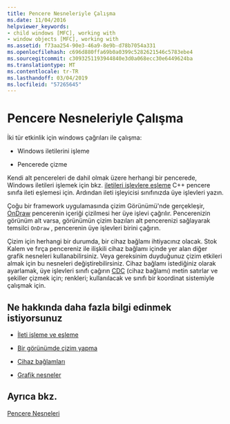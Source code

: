 ```yaml
---
title: Pencere Nesneleriyle Çalışma
ms.date: 11/04/2016
helpviewer_keywords:
- child windows [MFC], working with
- window objects [MFC], working with
ms.assetid: f73aa254-90e3-46a9-8e9b-d78b7054a331
ms.openlocfilehash: c696d880ffa69b0a0399c5282621546c5783ebe4
ms.sourcegitcommit: c3093251193944840e3d0a068ecc30e6449624ba
ms.translationtype: MT
ms.contentlocale: tr-TR
ms.lasthandoff: 03/04/2019
ms.locfileid: "57265645"
---
```

# <a name="working-with-window-objects"></a>Pencere Nesneleriyle Çalışma

İki tür etkinlik için windows çağrıları ile çalışma:

- Windows iletilerini işleme

- Pencerede çizme

Kendi alt pencereleri de dahil olmak üzere herhangi bir pencerede, Windows iletileri işlemek için bkz. [iletileri işlevlere eşleme](../mfc/reference/mapping-messages-to-functions.md) C++ pencere sınıfa ileti eşlemesi için. Ardından ileti işleyicisi sınıfınızda üye işlevleri yazın.

Çoğu bir framework uygulamasında çizim Görünümü'nde gerçekleşir, [OnDraw](../mfc/reference/cview-class.md#ondraw) pencerenin içeriği çizilmesi her üye işlevi çağrılır. Pencerenizin görünüm alt varsa, görünümün çizim bazıları alt pencerenizi sağlayarak temsilci `OnDraw` , pencerenin üye işlevleri birini çağırın.

Çizim için herhangi bir durumda, bir cihaz bağlamı ihtiyacınız olacak. Stok Kalem ve fırça pencereniz ile ilişkili cihaz bağlamı içinde yer alan diğer grafik nesneleri kullanabilirsiniz. Veya gereksinim duyduğunuz çizim etkileri almak için bu nesneleri değiştirebilirsiniz. Cihaz bağlamı istediğiniz olarak ayarlamak, üye işlevleri sınıfı çağırın [CDC](../mfc/reference/cdc-class.md) (cihaz bağlamı) metin satırlar ve şekiller çizmek için; renkleri; kullanılacak ve sınıfı bir koordinat sistemiyle çalışmak için.

## <a name="what-do-you-want-to-know-more-about"></a>Ne hakkında daha fazla bilgi edinmek istiyorsunuz

- [İleti işleme ve eşleme](../mfc/message-handling-and-mapping.md)

- [Bir görünümde çizim yapma](../mfc/drawing-in-a-view.md)

- [Cihaz bağlamları](../mfc/device-contexts.md)

- [Grafik nesneler](../mfc/graphic-objects.md)

## <a name="see-also"></a>Ayrıca bkz.

[Pencere Nesneleri](../mfc/window-objects.md)
